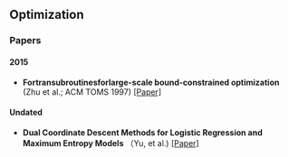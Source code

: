 

## Optimization

### Papers

#### 2015
* **Fortransubroutinesforlarge-scale bound-constrained optimization** (Zhu et al.; ACM TOMS 1997) [[Paper]](http://users.iems.northwestern.edu/~nocedal/PDFfiles/lbfgsb.pdf)

#### Undated

* **Dual Coordinate Descent Methods for Logistic Regression and Maximum Entropy Models** （Yu, et al.) [[Paper]](https://www.csie.ntu.edu.tw/~cjlin/papers/maxent_dual.pdf)

